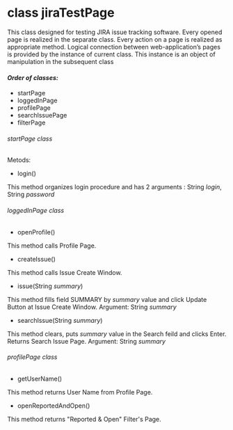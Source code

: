 # class jiraTestPage

This class designed for testing JIRA issue tracking software. Every opened page is realized in the separate class. Every action on a page is realized as appropriate method.
Logical connection between web-application’s pages is provided by the instance of current class. This instance is an object of manipulation in the subsequent class

#### *Order of classes:*
- startPage
- loggedInPage
- profilePage
- searchIssuePage
- filterPage

###### *startPage class*

Metods:
- login()

This method organizes login procedure and has 2 arguments : String *login*, String *password*

###### *loggedInPage class*
- openProfile()

This method calls Profile Page.

- createIssue()

This method calls Issue Create Window.

- issue(String *summary*)

This method fills field SUMMARY by *summary* value and click Update Button at Issue Create Window. Argument: String *summary* 

- searchIssue(String *summary*)

This method clears, puts *summary* value in the Search feild and clicks Enter. Returns Search Issue Page. Argument: String *summary*

###### *profilePage class*
- getUserName()

This method returns User Name from Profile Page.

- openReportedAndOpen()

This method returns "Reported & Open" Filter's Page.
